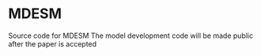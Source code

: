 # MDESM
Source code for MDESM
The model development code will be made public after the paper is accepted
